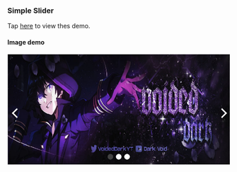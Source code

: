 ### Simple Slider
Tap [here](https://chau-nm.github.io/ui_problems/slider) to view thes demo.
#### Image demo
<a href="https://chau-nm.github.io/ui_problems/slider">
  <img src="./demo.png" alt="Demo">
</a>